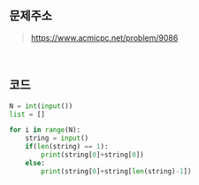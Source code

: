 ## 문제주소

> https://www.acmicpc.net/problem/9086

</br>

## 코드

```py
N = int(input())
list = []

for i in range(N):
    string = input()
    if(len(string) == 1):
        print(string[0]+string[0])
    else:
        print(string[0]+string[len(string)-1])
```
